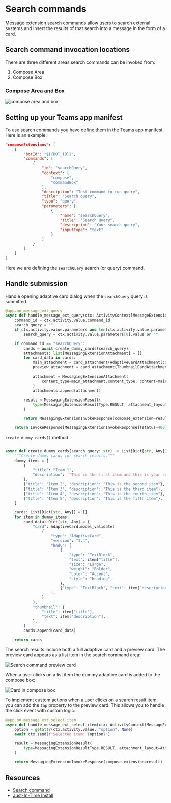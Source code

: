 # Search commands

Message extension search commands allow users to search external systems and insert the results of that search into a message in the form of a card.

## Search command invocation locations

There are three different areas search commands can be invoked from:

1. Compose Area
2. Compose Box

### Compose Area and Box

![compose area and box](/screenshots/compose-area.png)

## Setting up your Teams app manifest

To use search commands you have define them in the Teams app manifest. Here is an example:


```json
"composeExtensions": [
    {
        "botId": "${{BOT_ID}}",
        "commands": [
            {
                "id": "searchQuery",
                "context": [
                    "compose",
                    "commandBox"
                ],
                "description": "Test command to run query",
                "title": "Search query",
                "type": "query",
                "parameters": [
                    {
                        "name": "searchQuery",
                        "title": "Search Query",
                        "description": "Your search query",
                        "inputType": "text"
                    }
                ]
            }
        ]
    }
]
```


Here we are defining the `searchQuery` search (or query) command.

## Handle submission

Handle opening adaptive card dialog when the `searchQuery` query is submitted.

```python
@app.on_message_ext_query
async def handle_message_ext_query(ctx: ActivityContext[MessageExtensionQueryInvokeActivity]):
    command_id = ctx.activity.value.command_id
    search_query = ""
    if ctx.activity.value.parameters and len(ctx.activity.value.parameters) > 0:
        search_query = ctx.activity.value.parameters[0].value or ""

    if command_id == "searchQuery":
        cards = await create_dummy_cards(search_query)
        attachments: list[MessagingExtensionAttachment] = []
        for card_data in cards:
            main_attachment = card_attachment(AdaptiveCardAttachment(content=card_data["card"]))
            preview_attachment = card_attachment(ThumbnailCardAttachment(content=card_data["thumbnail"]))

            attachment = MessagingExtensionAttachment(
                content_type=main_attachment.content_type, content=main_attachment.content, preview=preview_attachment
            )
            attachments.append(attachment)

        result = MessagingExtensionResult(
            type=MessagingExtensionResultType.RESULT, attachment_layout=AttachmentLayout.LIST, attachments=attachments
        )

        return MessagingExtensionInvokeResponse(compose_extension=result)

    return InvokeResponse[MessagingExtensionInvokeResponse](status=400)

```

`create_dummy_cards()` method

```python

async def create_dummy_cards(search_query: str) -> List[Dict[str, Any]]:
    """Create dummy cards for search results."""
    dummy_items = [
        {
            "title": "Item 1",
            "description": f"This is the first item and this is your search query: {search_query}",
        },
        {"title": "Item 2", "description": "This is the second item"},
        {"title": "Item 3", "description": "This is the third item"},
        {"title": "Item 4", "description": "This is the fourth item"},
        {"title": "Item 5", "description": "This is the fifth item"},
    ]

    cards: List[Dict[str, Any]] = []
    for item in dummy_items:
        card_data: Dict[str, Any] = {
            "card": AdaptiveCard.model_validate(
                {
                    "type": "AdaptiveCard",
                    "version": "1.4",
                    "body": [
                        {
                            "type": "TextBlock",
                            "text": item["title"],
                            "size": "Large",
                            "weight": "Bolder",
                            "color": "Accent",
                            "style": "heading",
                        },
                        {"type": "TextBlock", "text": item["description"], "wrap": True, "spacing": "Medium"},
                    ],
                }
            ),
            "thumbnail": {
                "title": item["title"],
                "text": item["description"],
            },
        }
        cards.append(card_data)

    return cards
```

The search results include both a full adaptive card and a preview card. The preview card appears as a list item in the search command area:

![Search command preview card](/screenshots/preview-card.png)

When a user clicks on a list item the dummy adaptive card is added to the compose box:

![Card in compose box](/screenshots/card-in-compose.png)

To implement custom actions when a user clicks on a search result item, you can add the `tap` property to the preview card. This allows you to handle the click event with custom logic:

```python
@app.on_message_ext_select_item
async def handle_message_ext_select_item(ctx: ActivityContext[MessageExtensionSelectItemInvokeActivity]):
    option = getattr(ctx.activity.value, "option", None)
    await ctx.send(f"Selected item: {option}")

    result = MessagingExtensionResult(
        type=MessagingExtensionResultType.RESULT, attachment_layout=AttachmentLayout.LIST, attachments=[]
    )

    return MessagingExtensionInvokeResponse(compose_extension=result)
```

## Resources

- [Search command](https://learn.microsoft.com/en-us/microsoftteams/platform/messaging-extensions/how-to/search-commands/define-search-command?tabs=Teams-toolkit%2Cdotnet)
- [Just-In-Time Install](https://learn.microsoft.com/en-us/microsoftteams/platform/messaging-extensions/how-to/search-commands/universal-actions-for-search-based-message-extensions#just-in-time-install)